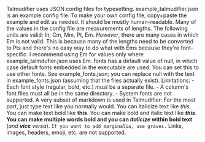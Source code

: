 Talmudifier uses JSON config files for typesetting. example_talmudifier.json is an example config file. To make your own config file, copy+paste the example and edit as needed. It should be mostly human-readable. Many of the values in the config file are measurements of lengths. The following units are valid: In, Cm, Mm, Pt, Em. *However*, there are many cases in which Em is not valid. This is because many of the lengths need to be converted to Pts and there's no easy way to do what with Ems because they're font-specific. I recommend using Em for values only where example_talmdufier.json uses Em. fonts has a default value of null, in which case default fonts embedded in the executable are used. You can set this to use other fonts. See example_fonts.json; you can replace null with the text in example_fonts.json (assuming that the files actually exist). Limitations: - Each font style (regular, bold, etc.) *must* be a separate file. - A column's font files must all be in the same directory. - System fonts are not supported. A very subset of markdown is used in Talmudifier: For the most part, just type text like you normally would. You can italicize text like *this*. You can make text bold like **this**. You can make bold and italic text like ***this***. **You can make multiple words bold and you can *italicize* within bold text** (*and **vice** versa*). `If you want to add marginalia, use graves.` Links, images, headers, emoji, etc. are not supported.